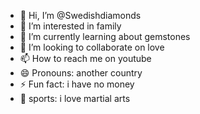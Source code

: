 - 👋 Hi, I’m @Swedishdiamonds
- 👀 I’m interested in family
- 🌱 I’m currently learning about gemstones 
- 💞️ I’m looking to collaborate on love
- 📫 How to reach me on youtube 
- 😄 Pronouns: another country 
- ⚡ Fun fact: i have no money 
- 💪 sports: i love martial arts
<!--- oneblood one love.

Swedishdiamonds/Swedishdiamonds is a ✨ special ✨ repository because its `README.md` (this file) appears on your GitHub profile.
You can click the Preview link to take a look at your changes.
--->
